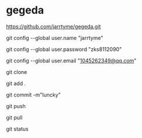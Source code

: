 # gegeda

https://github.com/jarrtyme/gegeda.git

git config --global user.name "jarrtyme"

git config --global user.password "zks8112090"

git config --global user.email "1045262349@qq.com" 

git clone

git add .

git commit -m"luncky"

git push 

git pull 

git status 
